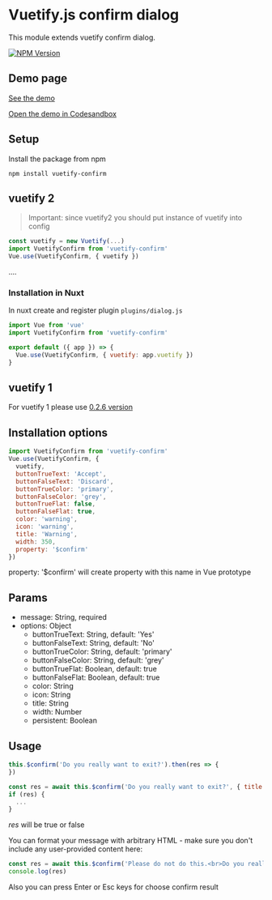 # Vuetify.js confirm dialog

This module extends vuetify confirm dialog.

[![NPM Version][npm-image]][npm-url]

## Demo page
[See the demo](https://q5w2v.csb.app/)

[Open the demo in Codesandbox](https://codesandbox.io/s/vuetify-2-confirm-example-q5w2v)

## Setup

Install the package from npm

```npm
npm install vuetify-confirm
```



## vuetify 2

> Important: since vuetify2 you should put instance of vuetify into config

```javascript
const vuetify = new Vuetify(...)
import VuetifyConfirm from 'vuetify-confirm'
Vue.use(VuetifyConfirm, { vuetify })
```
....

### Installation in Nuxt
In nuxt create and register plugin `plugins/dialog.js`

```js
import Vue from 'vue'
import VuetifyConfirm from 'vuetify-confirm'

export default ({ app }) => {
  Vue.use(VuetifyConfirm, { vuetify: app.vuetify })
}
```

## vuetify 1
For vuetify 1 please use [0.2.6 version](https://www.npmjs.com/package/vuetify-confirm/v/0.2.6)

## Installation options

```javascript
import VuetifyConfirm from 'vuetify-confirm'
Vue.use(VuetifyConfirm, {
  vuetify,
  buttonTrueText: 'Accept',
  buttonFalseText: 'Discard',
  buttonTrueColor: 'primary',
  buttonFalseColor: 'grey',
  buttonTrueFlat: false,
  buttonFalseFlat: true,
  color: 'warning',
  icon: 'warning',
  title: 'Warning',
  width: 350,
  property: '$confirm'
})
```

property: '$confirm' will create property with this name in Vue prototype

## Params
 - message: String, required
 - options: Object
    - buttonTrueText: String, default: 'Yes'
    - buttonFalseText: String, default: 'No'
    - buttonTrueColor: String, default: 'primary'
    - buttonFalseColor: String, default: 'grey'
    - buttonTrueFlat: Boolean, default: true
    - buttonFalseFlat: Boolean, default: true
    - color: String
    - icon: String
    - title: String
    - width: Number
    - persistent: Boolean
## Usage

```js
this.$confirm('Do you really want to exit?').then(res => {
})
```

```js
const res = await this.$confirm('Do you really want to exit?', { title: 'Warning' })
if (res) {
  ...
}
```
*res* will be true or false

You can format your message with arbitrary HTML - make sure you don't include any user-provided content here:

```js
const res = await this.$confirm('Please do not do this.<br>Do you really want to exit?')
console.log(res)
```

Also you can press Enter or Esc keys for choose confirm result

[npm-image]: https://img.shields.io/npm/v/vuetify-confirm.svg?style=flat-square
[npm-url]: https://npmjs.org/package/vuetify-confirm
